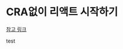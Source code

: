 # CRA없이 리액트 시작하기

<a href="https://dev.to/alekseiberezkin/setting-up-react-typescript-app-without-create-react-app-oph" target="_blank"> 
  참고 링크
</a>

test
